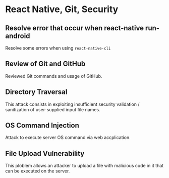 # React Native, Git, Security

## Resolve error that occur when react-native run-android

Resolve some errors when using `react-native-cli`

## Review of Git and GitHub

Reviewed Git commands and usage of GitHub.

## Directory Traversal

This attack consists in exploiting insufficient security validation / sanitization of user-supplied input file names.

## OS Command Injection

Attack to execute server OS command via web accplication.

## File Upload Vulnerability

This ploblem allows an attacker to upload a file with malicious code in it that can be executed on the server.
